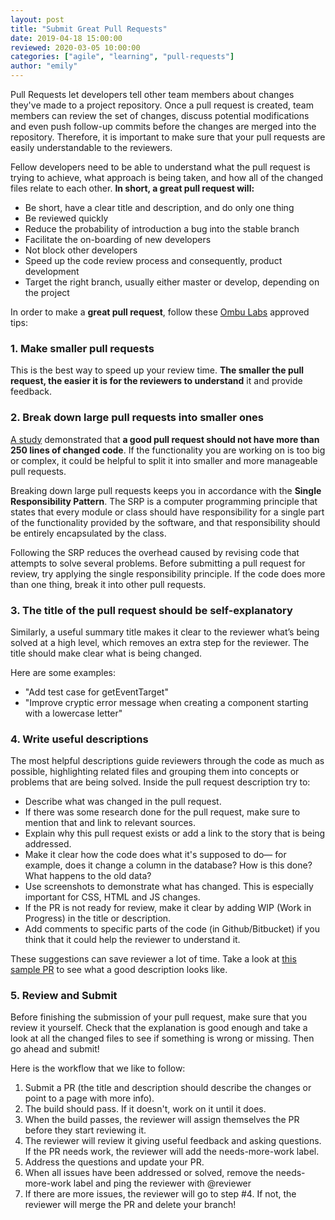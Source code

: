 ```yaml
---
layout: post
title: "Submit Great Pull Requests"
date: 2019-04-18 15:00:00
reviewed: 2020-03-05 10:00:00
categories: ["agile", "learning", "pull-requests"]
author: "emily"
---
```


Pull Requests let developers tell other team members about changes they've made to a project repository. Once a pull request is created, team members can review the set of changes, discuss potential modifications and even push follow-up commits before the changes are merged into the repository. Therefore, it is important to make sure that your pull requests are easily understandable to the reviewers.

<!--more-->

Fellow developers need to be able to understand what the pull request is trying to achieve, what approach is being taken, and how all of the changed files relate to each other. **In short, a great pull request will:**

- Be short, have a clear title and description, and do only one thing
- Be reviewed quickly
- Reduce the probability of introduction a bug into the stable branch
- Facilitate the on-boarding of new developers
- Not block other developers
- Speed up the code review process and consequently, product development
- Target the right branch, usually either master or develop, depending on the project

In order to make a **great pull request**, follow these [Ombu Labs](https://www.ombulabs.com) approved tips:

### 1. Make smaller pull requests

This is the best way to speed up your review time. **The smaller the pull request, the easier it is for the reviewers to understand** it and provide feedback.

### 2. Break down large pull requests into smaller ones

[A study](https://opensource.com/article/18/6/anatomy-perfect-pull-request) demonstrated that **a good pull request should not have more than 250 lines of changed code**. If the functionality you are working on is too big or complex, it could be helpful to split it into smaller and more manageable pull requests.

Breaking down large pull requests keeps you in accordance with the **Single Responsibility Pattern**. The SRP is a computer programming principle that states that every module or class should have responsibility for a single part of the functionality provided by the software, and that responsibility should be entirely encapsulated by the class.

Following the SRP reduces the overhead caused by revising code that attempts to solve several problems. Before submitting a pull request for review, try applying the single responsibility principle. If the code does more than one thing, break it into other pull requests.

### 3. The title of the pull request should be self-explanatory

Similarly, a useful summary title makes it clear to the reviewer what’s being solved at a high level, which removes an extra step for the reviewer. The title should make clear what is being changed.

Here are some examples:

- "Add test case for getEventTarget"
- "Improve cryptic error message when creating a component starting with a lowercase letter"

### 4. Write useful descriptions

The most helpful descriptions guide reviewers through the code as much as possible, highlighting related files and grouping them into concepts or problems that are being solved. Inside the pull request description try to:

- Describe what was changed in the pull request.
- If there was some research done for the pull request, make sure to mention that and link to relevant sources.
- Explain why this pull request exists or add a link to the story that is being addressed.
- Make it clear how the code does what it's supposed to do— for example, does it change a column in the database? How is this done? What happens to the old data?
- Use screenshots to demonstrate what has changed. This is especially important for CSS, HTML and JS changes.
- If the PR is not ready for review, make it clear by adding WIP (Work in Progress) in the title or description.
- Add comments to specific parts of the code (in Github/Bitbucket) if you think that it could help the reviewer to understand it.

These suggestions can save reviewer a lot of time. Take a look at [this sample PR](https://github.com/rails/rails/pull/32865) to see what a good description looks like.

### 5. Review and Submit

Before finishing the submission of your pull request, make sure that you review it yourself. Check that the explanation is good enough and take a look at all the changed files to see if something is wrong or missing. Then go ahead and submit!

Here is the workflow that we like to follow:

1. Submit a PR (the title and description should describe the changes or point to a page with more info).
2. The build should pass. If it doesn't, work on it until it does.
3. When the build passes, the reviewer will assign themselves the PR before they start reviewing it.
4. The reviewer will review it giving useful feedback and asking questions. If the PR needs work, the reviewer will add the needs-more-work label.
5. Address the questions and update your PR.
6. When all issues have been addressed or solved, remove the needs-more-work label and ping the reviewer with @reviewer
7. If there are more issues, the reviewer will go to step #4. If not, the reviewer will merge the PR and delete your branch! 
